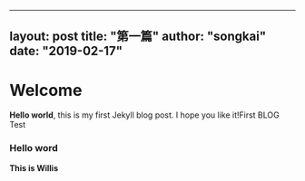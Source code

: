 
---
layout: post
title:  "第一篇"
author: "songkai"
date: "2019-02-17"
---

# Welcome


**Hello world**, this is my first Jekyll blog post.
I hope you like it!First BLOG Test

### Hello word

**This is Willis**
